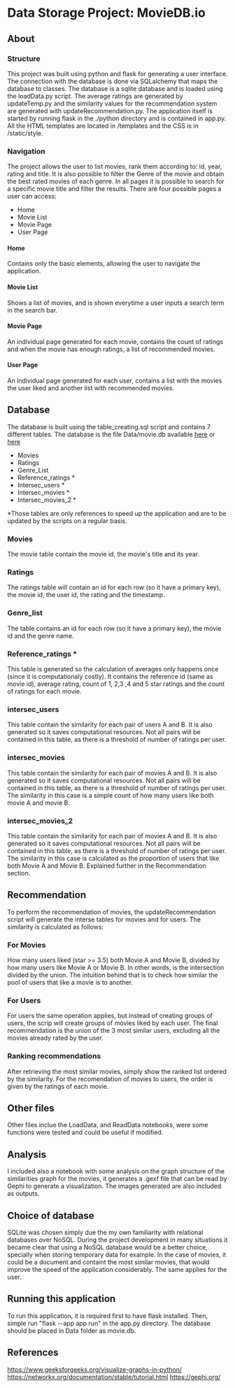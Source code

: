 # Data Storage Project: MovieDB.io

## About

### Structure
This project was built using python and flask for generating a user interface. The connection with the database is done via SQLalchemy that maps the database to classes. The database is a sqlite database and is loaded using the loadData.py script. The average ratings are generated by updateTemp.py and the similarity values for the recommendation system are generated with updateRecommendation.py. The application itself is started by running flask in the ./python directory and is contained in app.py. All the HTML templates are located in /templates and the CSS is in /static/style.

### Navigation

The project allows the user to list movies, rank them according to: id, year, rating and title. It is also possible to filter the Genre of the movie and obtain the best rated movies of each genre. In all pages it is possible to search for a specific movie title and filter the results. There are four possible pages a user can access:
- Home
- Movie List
- Movie Page
- User Page

#### Home
Contains only the basic elements, allowing the user to navigate the application.

#### Movie List
Shows a list of movies, and is shown everytime a user inputs a search term in the search bar.

#### Movie Page
An individual page generated for each movie, contains the count of ratings and when the movie has enough ratings, a list of recommended movies.

#### User Page
An individual page generated for each user, contains a list with the movies the user liked and another list with recommended movies.

## Database

The database is built using the table_creating.sql script and contains 7 different tables. The database is the file Data/movie.db available [here](https://1drv.ms/u/s!AkuZVmKUlu2HjaN5dOuWKIkRKYtqlA?e=rjDycO) or [here](https://drive.google.com/file/d/1bNFGR0jgy-o3Vqh1DIjpWAcQvRwiLHuV/view?usp=share_link)
- Movies
- Ratings
- Genre_List
- Reference_ratings *
- Intersec_users *
- Intersec_movies *
- Intersec_movies_2 *

*Those tables are only references to speed up the application and are to be updated by the scripts on a regular basis.

### Movies
The movie table contain the movie id, the movie's title and its year.

### Ratings
The ratings table will contain an id for each row (so it have a primary key), the movie id, the user id, the rating and the timestamp.

### Genre_list
The table contains an id for each row (so it have a primary key), the movie id and the genre name.

### Reference_ratings *
This table is generated so the calculation of averages only happens once (since it is computationaly costly). It contains the reference id (same as movie id), average rating, count of 1, 2,3 ,4 and 5 star ratings and the count of ratings for each movie.

### intersec_users
This table contain the similarity for each pair of users A and B. It is also generated so it saves computational resources. Not all pairs will be contained in this table, as there is a threshold of number of ratings per user.

### intersec_movies
This table contain the similarity for each pair of movies A and B. It is also generated so it saves computational resources. Not all pairs will be contained in this table, as there is a threshold of number of ratings per user. The similarity in this case is a simple count of how many users like both movie A and movie B.

### intersec_movies_2
This table contain the similarity for each pair of movies A and B. It is also generated so it saves computational resources. Not all pairs will be contained in this table, as there is a threshold of number of ratings per user. The similarity in this case is calculated as the proportion of users that like both Movie A and Movie B. Explained further in the Recommendation section.

## Recommendation
To perform the recommendation of movies, the updateRecommendation script will generate the interse tables for movies and for users. The similarity is calculated as follows:

### For Movies
How many users liked (star >= 3.5) both Movie A and Movie B, divided by how many users like Movie A or Movie B. In other words, is the intersection divided by the union. The intuition behind that is to check how similar the pool of users that like a movie is to another.

### For Users
For users the same operation applies, but instead of creating groups of users, the scrip will create groups of movies liked by each user. The final recommendation is the union of the 3 most similar users, excluding all the movies already rated by the user.

### Ranking recommendations

After retrieving the most similar movies, simply show the ranked list ordered by the similarity.
For the recomendation of movies to users, the order is given by the ratings of each movie.

## Other files

Other files inclue the LoadData, and ReadData notebooks, were some functions were tested and could be useful if modified.

## Analysis

I included also a notebook with some analysis on the graph structure of the similarities graph for the movies, it generates a .gexf file that can be read by Gephi to generate a visualization. The images generated are also included as outputs.

## Choice of database

SQLite was chosen simply due the my own familiarity with relational databases over NoSQL. During the project development in many situations it became clear that using a NoSQL database would be a better choice, specially when storing temporary data for example. In the case of movies, it could be a document and containt the most similar movies, that would improve the speed of the application considerably. The same applies for the user.

## Running this application

To run this application, it is required first to have flask installed. Then, simple run "flask --app app run" in the app.py directory. The database should be placed in Data folder as movie.db.

## References

https://www.geeksforgeeks.org/visualize-graphs-in-python/
https://networkx.org/documentation/stable/tutorial.html
https://gephi.org/